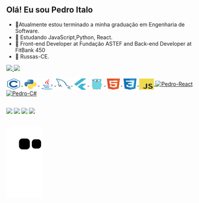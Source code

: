 ## Olá! Eu sou Pedro Italo






- 🔭Atualmente estou terminado a minha graduação em Engenharia de Software.
- 🌱 Estudando JavaScript,Python, React.
- 💼  Front-end Developer at Fundação ASTEF and Back-end Developer at FitBank 450
- 🏡 Russas-CE.

 <div>
  <a href="https://github.com/pedrocamposfit">
  <img height="160em" src="https://github-readme-stats.vercel.app/api?username=pedroita&show_icons=true&theme=radical&include_all_commits=true&count_private=true"/>
  <img height="160em" src="https://github-readme-stats.vercel.app/api/top-langs/?username=pedroita&layout=compact&langs_count=7&theme=radical"/>
</div>
  <div style="display: inline_block"><br>
   <img align="center" alt="Pedro-C" height="30" width="40" src="https://raw.githubusercontent.com/devicons/devicon/master/icons/c/c-line.svg">
   <img align="center" alt="Pedro-Python" height="30" width="40" src="https://raw.githubusercontent.com/devicons/devicon/master/icons/python/python-original.svg">
   <img align="center" alt="Pedro-Java" height="30" width="40" src="https://raw.githubusercontent.com/devicons/devicon/master/icons/java/java-original.svg">
   <img align="center" alt="Pedro-sql" height="30" width="40" src="https://raw.githubusercontent.com/devicons/devicon/master/icons/mysql/mysql-original.svg">
   <img align="center" alt="Pedro-flutter" height="30" width="40" src="https://raw.githubusercontent.com/devicons/devicon/master/icons/flutter/flutter-plain.svg">
   <img align="center" alt="Pedro-GO" height="30" width="40" src="https://raw.githubusercontent.com/devicons/devicon/master/icons/go/go-original.svg"> 
   <img align="center" alt="Pedro-HTML" height="30" width="40" src="https://raw.githubusercontent.com/devicons/devicon/master/icons/html5/html5-original.svg">
   <img align="center" alt="Pedro-CSS" height="30" width="40" src="https://raw.githubusercontent.com/devicons/devicon/master/icons/css3/css3-original.svg">
   <img align="center" alt="Pedro-Js" height="30" width="40" src="https://raw.githubusercontent.com/devicons/devicon/master/icons/javascript/javascript-original.svg">
   <img align="center" alt="Pedro-React" height="30" src="https://cdn.jsdelivr.net/gh/devicons/devicon/icons/react/react-original.svg" />
   <img align="center" alt="Pedro-C#" height="30" width="40" src="https://cdn.jsdelivr.net/gh/devicons/devicon/icons/csharp/csharp-original.svg" />
  
</div>

  
  ##
  
  <div> 
  
  <a href="https://www.instagram.com/italocampos22/" target="_blank"><img  src="https://img.shields.io/badge/-Instagram-%23E4405F?style=for-the-badge&logo=instagram&logoColor=white" target="_blank"></a>
 	<a href="https://twitter.com/PedroIt51212022" target="_blank"><img src="https://img.shields.io/badge/Twitter-1DA1F2?style=for-the-badge&logo=twitter&logoColor=white" target="_blank"></a>
  <a href = "mailto:pedroitalocampos@gmail.com"><img src="https://img.shields.io/badge/-Gmail-%23333?style=for-the-badge&logo=gmail&logoColor=white" target="_blank"></a>
  <a href="https://www.linkedin.com/in/pedroitalo/" target="_blank"  ><img src="https://img.shields.io/badge/-LinkedIn-%230077B5?style=for-the-               badge&logo=linkedin&logoColor=white" target="_blank "></a> 
  </div>
  
  ##
  
  ![Snake animation](https://github.com/pedroita/pedroita/blob/output/github-contribution-grid-snake.svg)
